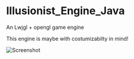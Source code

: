 # Illusionist_Engine_Java
An Lwjgl + opengl game engine


This engine is maybe with costumizabilty in mind!



![Screenshot](https://user-images.githubusercontent.com/51132972/202925392-c0fb9f13-b978-4a5a-a1ff-d677645ae972.png)
